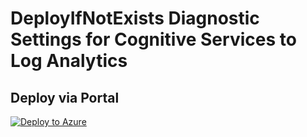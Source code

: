 # DeployIfNotExists Diagnostic Settings for Cognitive Services to Log Analytics


## Deploy via Portal

[![Deploy to Azure](http://azuredeploy.net/deploybutton.png)](https://portal.azure.com/#blade/Microsoft_Azure_Policy/CreatePolicyDefinitionBlade/uri/https%3A%2F%2Fraw.githubusercontent.com%2Fsixtencyber%2FAzure-Policies%2Fmain%2FLog_Analytics%2F_Deploy_Based_On_Resource_Tag%2Fcognitive-services-to-loganalytics-bytag%2Fdeploy-diagnostic-settings-cognitive-services-to-loganalytics-bytag.json)

